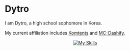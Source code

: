 # Dytro
I am Dytro, a high school sophomore in Korea.

My current affiliation includes [Komtents](https://github.com/Komtents) and [MC-Dashify](https://github.com/MC-Dashify). 

<p align="center">
  <a href="https://skillicons.dev">
    <img src="https://skillicons.dev/icons?i=ae,discord,github,gradle,idea,java,js,kotlin,nextjs,nodejs,ps,pr,react,rust" alt="My Skills" />
  </a>
</p>
